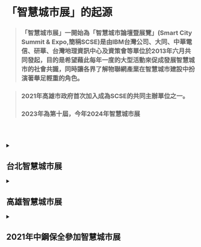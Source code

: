 # 「智慧城市展」的起源
>### 「智慧城市展」一開始為「智慧城市論壇暨展覽」(Smart City Summit & Expo,簡稱SCSE)是由IBM台灣公司、大同、中華電信、研華、台灣地理資訊中心及資策會等單位於2013年六月共同發起，目的是希望藉此每年一度的大型活動來促成發展智慧城市的社會共識，同時讓各界了解物聯網產業在智慧城市建設中扮演著舉足輕重的角色。

>### 2021年高雄市政府首次加入成為SCSE的共同主辦單位之一。
>### 2023年為第十屆，今年2024年智慧城市展

<br><br>

<details>
<summary>

## 台北智慧城市展

</summary>
(一)、 展出日期：2024年3月19日（二）至3月22日（五），共4天<br>
(二)、 展出地點：台北南港展覽館2館（台北市南港區經貿二路2號）<br>
(三)、 參展區域：<br>
  
|物聯網應用(5G AIoT)	| 智慧交通 | 智慧治理 | 智慧建築 |
|-------------------|---------|----------|---------|
|智慧安防 | 智慧醫療 | 智慧教育 |  智慧金融 |
|智慧能源 | 新創	   | AI+專區  |-----------|	

(四)、 參展解決方案<br>
物聯網應用<br>
|智慧交通：| 自動駕駛、智慧公車、智慧車隊、智慧航運、智慧停車、智慧載具、智慧運輸、智慧物流、智慧倉儲|
|---------|---------------------------------------------------------------------------------|
|智慧治理：| 智慧政府、智慧港務、智慧稅務、智慧警政|
|智慧建築：| 智慧物業、智慧社區、智慧門禁、智慧家庭、智慧園區、智慧辦公室、智慧溫室、智慧農漁業|
|智慧安防：| 智慧杆、智慧路燈、智慧水務、智慧水質監測、智慧觀光、智慧安防、智慧防救災、智慧感測|
|智慧醫療：| 健康促進、智慧穿戴、智慧照護、智慧醫院、遠距照護、遠距醫療、智慧防疫|
|智慧教育：| 智慧校園、智慧教室、遠距教學|
|智慧金融：| 智慧支付、智慧零售、無人商店|
|智慧能源：| 智慧能源、智慧創能、智慧節能、智慧儲能、智慧電網、智慧電表|
|AI+專區  ||
|其他     ||
</details>


<details>
<summary><h2>高雄智慧城市展</h2></summary>
(一)、 展出日期：2024年3月21日（四）至3月23日（六），共4天<br>
(二)、 展出地點：高雄展覽館(高雄市前鎮區成功二路39號)<br>
(三)、 參展區域：<br>

|物聯網應用	| 智慧治理 | 智慧醫療 | 智慧製造 |
|-------------------|---------|----------|---------|
|智慧農漁業 | 淨零永續 | 低碳運輸 | 新創 |

(四)、 今年高雄展區共計使用550個攤位，展覽規模跟去年相當，主要特色有三大塊：智慧醫療、綠能永續及智慧治理。
<details>
<summary><h4>智慧醫療</h4></summary>
<br>
高屏地區15家醫院及大學，以<綠色醫療、精準健康>為展覽主軸，各醫院展示重點如下：<br>
  
|。高雄市立凱旋醫院：           |超寬頻智慧藥盒，凱旋AI機器人陪伴你|
|-----------------------------|-------------------------------|
|。高雄醫學大學附設中和紀念醫院：|手術室之未來：科技巔峰(3D影像手術)與清新新視野(手術煙霧排除)、救急救難一站通&融心匯智道平安、智能醫療照護-智慧輪椅應用 帶您看醫生(岡)|
|。高雄市立旗津醫院：|旗津智慧長照島-雲端健康管理整合平台|
|。高雄市立大同醫院：|打擊三高 醫同運動-健康運動走廊|
|。高雄市立小港醫院：|綠色轉型 打造淨零新世代|
|。高雄長庚紀念醫院：|數位創新藥事照護、無痛毒物檢測─您不能忽視環境賀爾蒙、揪出破顫、放心生活|
|。高雄市立鳳山醫院：|老年症候群與良導絡腎經的關聯性分析|
|。義大醫療財團法人義大醫院：|化劑調劑簡單學-AR視覺便利包、盤點速速叫-智慧精密盤點機、腹腔鏡/內視鏡VR互動式衛教|
|。高雄榮民總醫院：|嚴重敗血症早期警示系統、3D列印口顎金屬彌補物研究與數位牙科的未來|
|。高雄市立聯合醫院：|下肢外骨骼機器人、早期警示系統|
|。高雄市立岡山醫院：|運用Power BI視覺化數據分析於糖尿病照護、軟銀NAO 機器人|
|。衛生福利部旗山醫院：|智慧遠端照護系統、NGS次世代基因定序（精準醫療FAD）|
|。高雄市立民生醫院：|守護小飛象計畫-元太科技醫療照護電子紙筆記本應用|
|。屏東榮民總醫院：|手術單支器械智能管理滅菌追蹤系統、閉環式智慧用藥|
|。國立中山大學：|具隱私保護暨安全資料探勘之醫療倉儲系統、肝炎檢測革命：試片式快速病毒基因型偵測技術、數位病理與人工智慧輔助診斷|
  
</details>

<details>
<summary><h4>綠能永續</h4></summary>
高雄市2020年溫室氣體淨排放量已經較基準年(2005)減少19.4%，提前超越國家2025年10%之目標，減碳量1,283萬噸，減碳績效為全國第一，預計至2030年，再減700萬噸。為推動高雄城市的綠色轉型，在地產官學各界在綠能永續工作上都投下極大的心力。本次展示重點：<br>

### 1.高雄市政府主題館(淨零城市相關)：<br>
>#### 。資訊中心：全民碳險出任務、「高雄出題 國際解題」國際徵案
>#### 。環保局：淨零政策、碳平台、氣候變遷城市韌性資訊平台、廢棄物循環、淨零學院
>#### 。交通局：行動信令導入碳排分析應用於智慧城市治理、公共停車場充電服務佈設推展計畫
>#### 。捷運局：2050高雄捷運路網
>#### 。農業局：高雄植醫來幫忙
>#### 。水利局：高雄再生水推動
>#### 。工務局：高雄厝
>#### 。經發局：高雄市綠能管理資訊整合平台
<br>

### 2.淨零新創主題區：
>#### 有中山大學、成功大學、高雄大學、高雄科技大學、高雄醫學大學、屏東科技大學等知名大學及10家新創企業，依據循環經濟與永續農法、淨零創新技術與材料、及淨零創新服務與產品等三大類主題進行展示及分享，期望透過交流展示整合更多的資源與力量以投入在地綠能永續的工作。
<br>

### 3.淨零企業展示：
>#### 經濟部能源署、碳交易所、中油、台電、日月光、帆宣、有成精密、沅碁光電、叡揚資訊、加州能源、欣達環工、SGS等。
<br>

### 4.重要論壇：
>#### 兩場重量級的國際論壇，City COP-數位韌性城市論壇，City COP-永續城市論壇，將邀請到美國、加拿大、馬來西亞、英國、韓國、菲律賓、科索沃、斯里蘭卡、斐濟、柬埔寨、史瓦帝尼等國貴賓出席共同探討，另外國際組織ICLEI、CityNet、及WeGO等秘書長都將出席與會，讓本活動更凸顯其國際影響力。
<br>

</details>

<details>
<summary><h4>智慧治理</h4></summary>

</details>

</details>


<details>
<summary>

## 2021年中鋼保全參加智慧城市展

</summary>
<br>
<img src="https://github.com/derricktsai0904/Course/blob/main/2024.02%20%E6%99%BA%E6%85%A7%E5%9F%8E%E5%B8%82%E5%B0%8E%E8%AB%96/2024.03.15%20%E7%AC%AC%E5%9B%9B%E5%A0%82/pic/city.jpg" width=500 height=300 />
<br>

## 因應高雄市第一次舉辦智慧城市展，中鋼集團鼓勵集團公司設攤行銷公司業務。
### 主要有三大主題
>#### 1.智能影像辨識
<a href="http://www.youtube.com/watch?feature=player_embedded&v=tfrMbCCHXlA" target="_blank"><img src="http://img.youtube.com/vi/tfrMbCCHXlA/0.jpg" 
alt="智能影像辨識" width="400" height="250" border="10" /></a>
<br>影片取自 youtube

<br>

>#### 2.智慧消防
<a href="http://www.youtube.com/watch?feature=player_embedded&v=cIULsEsSR38" target="_blank"><img src="http://img.youtube.com/vi/cIULsEsSR38/0.jpg" 
alt="智慧消防" width="400" height="250" border="10" /></a>
<br>影片取自 youtube

<br>

>#### 3.毫米波生理訊號偵測

##### 毫米波生理訊號偵測<br>
<a href="http://www.youtube.com/watch?feature=player_embedded&v=WK1kL6hu77g" target="_blank"><img src="http://img.youtube.com/vi/WK1kL6hu77g/0.jpg" 
alt="毫米波生理訊號偵測" width="400" height="250" border="10" /></a>
<br>影片取自 youtube

<br>

##### 毫米波人員偵測<br>
<a href="http://www.youtube.com/watch?feature=player_embedded&v=Cg1l1Iu7trY" target="_blank"><img src="http://img.youtube.com/vi/Cg1l1Iu7trY/0.jpg" 
alt="毫米波人員偵測" width="400" height="250" border="10" /></a>
<br>影片取自 youtube

</detail>



<details>
<summary>

## 2023年智慧城市展花絮

</summary>

##### 中華電信警政 AI 巡檢系統 <br>
<a href="http://www.youtube.com/watch?feature=player_embedded&v=aOb2Y6eEoUI" target="_blank"><img src="http://img.youtube.com/vi/aOb2Y6eEoUI/0.jpg" 
alt="警政 AI 巡檢系統" width="400" height="250" border="10" /></a>
<br>影片取自 youtube


##### 台達電智慧路燈 <br>
<a href="http://www.youtube.com/watch?feature=player_embedded&v=dLsEDt3D3gI" target="_blank"><img src="http://img.youtube.com/vi/dLsEDt3D3gI/0.jpg" 
alt="警台達電智慧路燈" width="400" height="250" border="10" /></a>
<br>影片取自 youtube

##### 全方位智慧化建築整合應用解決方案 <br>
<a href="http://www.youtube.com/watch?feature=player_embedded&v=g-cQW5nL4ZI" target="_blank"><img src="http://img.youtube.com/vi/g-cQW5nL4ZI/0.jpg" 
alt="全方位智慧化建築整合應用解決方案" width="400" height="250" border="10" /></a>
<br>影片取自 youtube






</detail>



